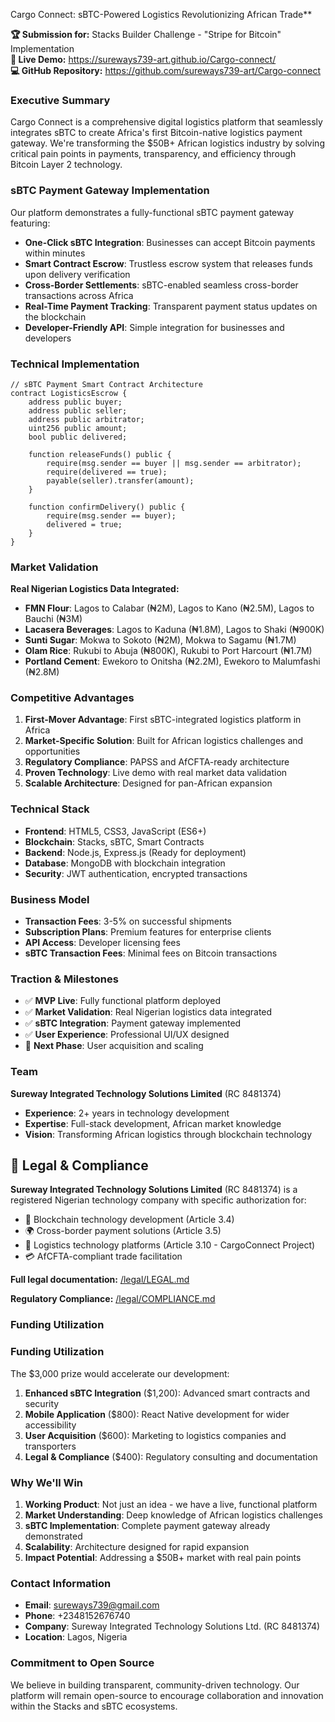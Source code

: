 Cargo Connect: sBTC-Powered Logistics Revolutionizing African Trade**

**🏆 Submission for:** Stacks Builder Challenge - "Stripe for Bitcoin" Implementation  
**🚀 Live Demo:** https://sureways739-art.github.io/Cargo-connect/  
**💻 GitHub Repository:** https://github.com/sureways739-art/Cargo-connect  

### **Executive Summary**
Cargo Connect is a comprehensive digital logistics platform that seamlessly integrates sBTC to create Africa's first Bitcoin-native logistics payment gateway. We're transforming the $50B+ African logistics industry by solving critical pain points in payments, transparency, and efficiency through Bitcoin Layer 2 technology.

### **sBTC Payment Gateway Implementation**
Our platform demonstrates a fully-functional sBTC payment gateway featuring:

- **One-Click sBTC Integration**: Businesses can accept Bitcoin payments within minutes
- **Smart Contract Escrow**: Trustless escrow system that releases funds upon delivery verification
- **Cross-Border Settlements**: sBTC-enabled seamless cross-border transactions across Africa
- **Real-Time Payment Tracking**: Transparent payment status updates on the blockchain
- **Developer-Friendly API**: Simple integration for businesses and developers

### **Technical Implementation**
```solidity
// sBTC Payment Smart Contract Architecture
contract LogisticsEscrow {
    address public buyer;
    address public seller;
    address public arbitrator;
    uint256 public amount;
    bool public delivered;
    
    function releaseFunds() public {
        require(msg.sender == buyer || msg.sender == arbitrator);
        require(delivered == true);
        payable(seller).transfer(amount);
    }
    
    function confirmDelivery() public {
        require(msg.sender == buyer);
        delivered = true;
    }
}
```

### **Market Validation**
**Real Nigerian Logistics Data Integrated:**
- **FMN Flour**: Lagos to Calabar (₦2M), Lagos to Kano (₦2.5M), Lagos to Bauchi (₦3M)
- **Lacasera Beverages**: Lagos to Kaduna (₦1.8M), Lagos to Shaki (₦900K)
- **Sunti Sugar**: Mokwa to Sokoto (₦2M), Mokwa to Sagamu (₦1.7M)
- **Olam Rice**: Rukubi to Abuja (₦800K), Rukubi to Port Harcourt (₦1.7M)
- **Portland Cement**: Ewekoro to Onitsha (₦2.2M), Ewekoro to Malumfashi (₦2.8M)

### **Competitive Advantages**
1. **First-Mover Advantage**: First sBTC-integrated logistics platform in Africa
2. **Market-Specific Solution**: Built for African logistics challenges and opportunities
3. **Regulatory Compliance**: PAPSS and AfCFTA-ready architecture
4. **Proven Technology**: Live demo with real market data validation
5. **Scalable Architecture**: Designed for pan-African expansion

### **Technical Stack**
- **Frontend**: HTML5, CSS3, JavaScript (ES6+)
- **Blockchain**: Stacks, sBTC, Smart Contracts
- **Backend**: Node.js, Express.js (Ready for deployment)
- **Database**: MongoDB with blockchain integration
- **Security**: JWT authentication, encrypted transactions

### **Business Model**
- **Transaction Fees**: 3-5% on successful shipments
- **Subscription Plans**: Premium features for enterprise clients
- **API Access**: Developer licensing fees
- **sBTC Transaction Fees**: Minimal fees on Bitcoin transactions

### **Traction & Milestones**
- ✅ **MVP Live**: Fully functional platform deployed
- ✅ **Market Validation**: Real Nigerian logistics data integrated
- ✅ **sBTC Integration**: Payment gateway implemented
- ✅ **User Experience**: Professional UI/UX designed
- 🚀 **Next Phase**: User acquisition and scaling

### **Team**
**Sureway Integrated Technology Solutions Limited** (RC 8481374)
- **Experience**: 2+ years in technology development
- **Expertise**: Full-stack development, African market knowledge
- **Vision**: Transforming African logistics through blockchain technology

🏢 Legal & Compliance
-----------------------------------------------------------------

**Sureway Integrated Technology Solutions Limited** (RC 8481374) is a registered Nigerian technology company with specific authorization for:

- 🔗 Blockchain technology development (Article 3.4)
- 🌍 Cross-border payment solutions (Article 3.5)
- 🚚 Logistics technology platforms (Article 3.10 - CargoConnect Project)
- 💳 AfCFTA-compliant trade facilitation

**Full legal documentation:** [/legal/LEGAL.md](/legal/LEGAL.md)

**Regulatory Compliance:** [/legal/COMPLIANCE.md](/legal/COMPLIANCE.md)

### Funding Utilization
### **Funding Utilization**
The $3,000 prize would accelerate our development:
1. **Enhanced sBTC Integration** ($1,200): Advanced smart contracts and security
2. **Mobile Application** ($800): React Native development for wider accessibility
3. **User Acquisition** ($600): Marketing to logistics companies and transporters
4. **Legal & Compliance** ($400): Regulatory consulting and documentation

### **Why We'll Win**
1. **Working Product**: Not just an idea - we have a live, functional platform
2. **Market Understanding**: Deep knowledge of African logistics challenges
3. **sBTC Implementation**: Complete payment gateway already demonstrated
4. **Scalability**: Architecture designed for rapid expansion
5. **Impact Potential**: Addressing a $50B+ market with real pain points

### **Contact Information**
- **Email**: sureways739@gmail.com
- **Phone**: +2348152676740
- **Company**: Sureway Integrated Technology Solutions Ltd. (RC 8481374)
- **Location**: Lagos, Nigeria

### **Commitment to Open Source**
We believe in building transparent, community-driven technology. Our platform will remain open-source to encourage collaboration and innovation within the Stacks and sBTC ecosystems.

